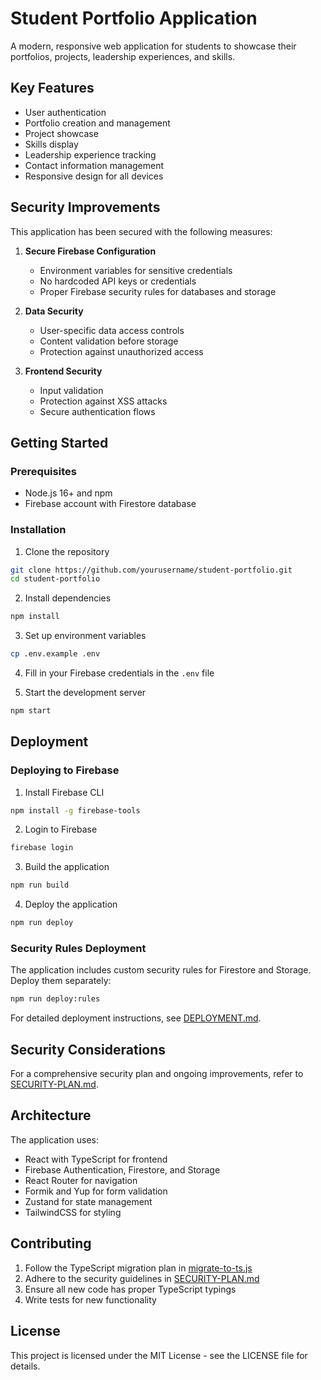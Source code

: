 # Student Portfolio Application

A modern, responsive web application for students to showcase their portfolios, projects, leadership experiences, and skills.

## Key Features

- User authentication
- Portfolio creation and management
- Project showcase
- Skills display
- Leadership experience tracking
- Contact information management
- Responsive design for all devices

## Security Improvements

This application has been secured with the following measures:

1. **Secure Firebase Configuration**
   - Environment variables for sensitive credentials
   - No hardcoded API keys or credentials
   - Proper Firebase security rules for databases and storage

2. **Data Security**
   - User-specific data access controls
   - Content validation before storage
   - Protection against unauthorized access

3. **Frontend Security**
   - Input validation
   - Protection against XSS attacks
   - Secure authentication flows

## Getting Started

### Prerequisites

- Node.js 16+ and npm
- Firebase account with Firestore database

### Installation

1. Clone the repository
```bash
git clone https://github.com/yourusername/student-portfolio.git
cd student-portfolio
```

2. Install dependencies
```bash
npm install
```

3. Set up environment variables
```bash
cp .env.example .env
```

4. Fill in your Firebase credentials in the `.env` file

5. Start the development server
```bash
npm start
```

## Deployment

### Deploying to Firebase

1. Install Firebase CLI
```bash
npm install -g firebase-tools
```

2. Login to Firebase
```bash
firebase login
```

3. Build the application
```bash
npm run build
```

4. Deploy the application
```bash
npm run deploy
```

### Security Rules Deployment

The application includes custom security rules for Firestore and Storage. Deploy them separately:

```bash
npm run deploy:rules
```

For detailed deployment instructions, see [DEPLOYMENT.md](./DEPLOYMENT.md).

## Security Considerations

For a comprehensive security plan and ongoing improvements, refer to [SECURITY-PLAN.md](./SECURITY-PLAN.md).

## Architecture

The application uses:

- React with TypeScript for frontend
- Firebase Authentication, Firestore, and Storage
- React Router for navigation
- Formik and Yup for form validation
- Zustand for state management
- TailwindCSS for styling

## Contributing

1. Follow the TypeScript migration plan in [migrate-to-ts.js](./migrate-to-ts.js)
2. Adhere to the security guidelines in [SECURITY-PLAN.md](./SECURITY-PLAN.md)
3. Ensure all new code has proper TypeScript typings
4. Write tests for new functionality

## License

This project is licensed under the MIT License - see the LICENSE file for details.
